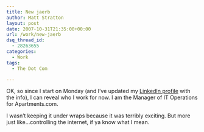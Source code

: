 ```yaml
---
title: New jaerb
author: Matt Stratton
layout: post
date: 2007-10-31T21:35:00+00:00
url: /work/new-jaerb
dsq_thread_id:
  - 28263655
categories:
  - Work
tags:
  - The Dot Com

---
```

OK, so since I start on Monday (and I&#8217;ve updated my [LinkedIn profile][1] with the info), I can reveal who I work for now. I am the Manager of IT Operations for Apartments.com.

I wasn&#8217;t keeping it under wraps because it was terribly exciting. But more just like&#8230;controlling the internet, if ya know what I mean.

 [1]: http://www.linkedin.com/in/mattstratton